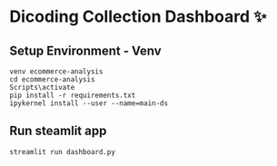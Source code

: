 # Dicoding Collection Dashboard ✨

## Setup Environment - Venv

```
venv ecommerce-analysis
cd ecommerce-analysis
Scripts\activate
pip install -r requirements.txt
ipykernel install --user --name=main-ds
```

## Run steamlit app

```
streamlit run dashboard.py
```
